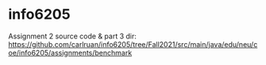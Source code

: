 # info6205


Assignment 2 source code & part 3 dir: https://github.com/carlruan/info6205/tree/Fall2021/src/main/java/edu/neu/coe/info6205/assignments/benchmark
